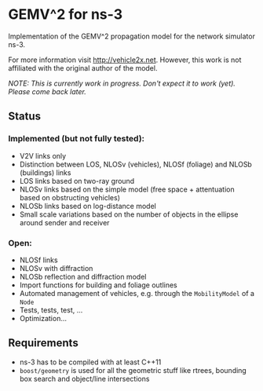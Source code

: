 # GEMV^2 for ns-3
Implementation of the GEMV^2 propagation model for the network simulator ns-3.

For more information visit http://vehicle2x.net.
However, this work is not affiliated with the original author of the model.

*NOTE: This is currently work in progress. Don't expect it to work (yet). Please come back later.*

## Status

### Implemented (but not fully tested):
* V2V links only
* Distinction between LOS, NLOSv (vehicles), NLOSf (foliage) and NLOSb (buildings) links
* LOS links based on two-ray ground
* NLOSv links based on the simple model (free space + attentuation based on obstructing vehicles)
* NLOSb links based on log-distance model
* Small scale variations based on the number of objects in the ellipse around sender and receiver

### Open:
* NLOSf links
* NLOSv with diffraction
* NLOSb reflection and diffraction model
* Import functions for building and foliage outlines
* Automated management of vehicles, e.g. through the  `MobilityModel` of a `Node`
* Tests, tests, test, ...
* Optimization...


## Requirements

* ns-3 has to be compiled with at least C++11
* `boost/geometry` is used for all the geometric stuff  like rtrees, bounding box search and object/line intersections
